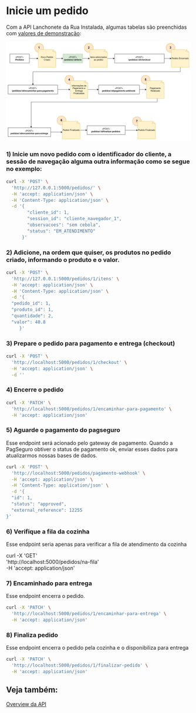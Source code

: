 # Inicie um pedido

Com a API Lanchonete da Rua Instalada, algumas tabelas são preenchidas com [valores de demonstração](valores-demonstracao.md):

![NovoFluxo](image.png)

### 1) Inicie um novo pedido com o identificador do cliente, a sessão de navegação alguma outra informação como se segue no exemplo:

```bash
curl -X 'POST' \
  'http://127.0.0.1:5000/pedidos/' \
  -H 'accept: application/json' \
  -H 'Content-Type: application/json' \
  -d '{
        "cliente_id": 1,
        "session_id": "cliente_navegador_1",
        "observacoes": "sem cebola",
        "status": "EM_ATENDIMENTO"
      }'

```

### 2) Adicione, na ordem que quiser, os produtos no pedido criado, informando o produto e o valor.


```bash
curl -X 'POST' \
  'http://127.0.0.1:5000/pedidos/1/itens' \
  -H 'accept: application/json' \
  -H 'Content-Type: application/json' \
  -d '{
  "pedido_id": 1,
  "produto_id": 1,
  "quantidade": 2,
  "valor": 40.8
     }'

```

### 3) Prepare o pedido para pagamento e entrega (checkout)
```bash
curl -X 'POST' \
  'http://localhost:5000/pedidos/1/checkout' \
  -H 'accept: application/json' \
  -d ''
```

### 4) Encerre o pedido

```bash
curl -X 'PATCH' \
  'http://localhost:5000/pedidos/1/encaminhar-para-pagamento' \
  -H 'accept: application/json'
```

### 5) Aguarde o pagamento do pagseguro

Esse endpoint será acionado pelo gateway de pagamento. Quando a PagSeguro obtiver o status de pagamento ok, enviar esses dados para atualizarmos nossas bases de dados.

```bash
curl -X 'POST' \
  'http://localhost:5000/pedidos/pagamento-webhook' \
  -H 'accept: application/json' \
  -H 'Content-Type: application/json' \
  -d '{
  "id": 1,
  "status": "approved",
  "external_reference": 12255
}'
```

### 6) Verifique a fila da cozinha

Esse endpoint seria apenas para verificar a fila de atendimento da cozinha

curl -X 'GET' \
  'http://localhost:5000/pedidos/na-fila' \
  -H 'accept: application/json'


### 7) Encaminhado para entrega
Esse endpoint encerra o pedido. 

```bash
curl -X 'PATCH' \
  'http://localhost:5000/pedidos/1/encaminhar-para-entrega' \
  -H 'accept: application/json'
```

### 8) Finaliza pedido

Esse endpoint encerra o pedido pela cozinha e o disponibiliza para entrega

```bash
curl -X 'PATCH' \
  'http://localhost:5000/pedidos/1/finalizar-pedido' \
  -H 'accept: application/json'
```

## Veja também:

[Overview da API](./overview.md)


